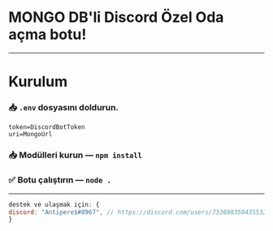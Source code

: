 # MONGO DB'li Discord Özel Oda açma botu!


---
# Kurulum
### 📥 `.env` dosyasını doldurun.
```
token=DiscordBotToken
uri=MongoUrl
```

### 📥  Modülleri kurun — `npm install`

### ✅ Botu çalıştırın — `node .`
---
```js
destek ve ulaşmak için: {
discord: "Antipere$#8967", // https://discord.com/users/733698350435532850
}
```
